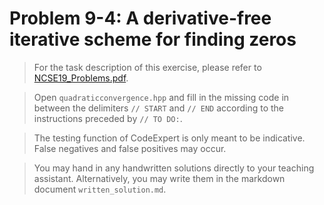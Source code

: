 # Problem 9-4: A derivative-free iterative scheme for finding zeros

> For the task description of this exercise, please refer to [NCSE19_Problems.pdf](
https://www.sam.math.ethz.ch/~grsam/NCSE19/HOMEWORK/NCSE19_Problems.pdf). 

> Open `quadraticconvergence.hpp` and fill in the missing code in between the delimiters `// START` and `// END` according to the instructions preceded by `// TO DO:`.

> The testing function of CodeExpert is only meant to be indicative. False negatives and false positives may occur.

> You may hand in any handwritten solutions directly to your teaching assistant. Alternatively, you may write them in the markdown document `written_solution.md`.
